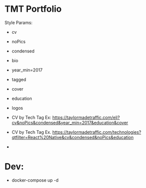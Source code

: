 # TMT Portfolio

Style Params:
- cv
- noPics
- condensed
- bio
- year_min=2017
- tagged
- cover
- education
- logos

- CV by Tech Tag
Ex: https://taylormadetraffic.com/eli?cv&noPics&condensed&year_min=2017&education&cover

- CV by Tech Tag
Ex. https://taylormadetraffic.com/technologies?qtfilter=React%20Native&cv&condensed&noPics&education
- 

# Dev:
- docker-compose up -d
